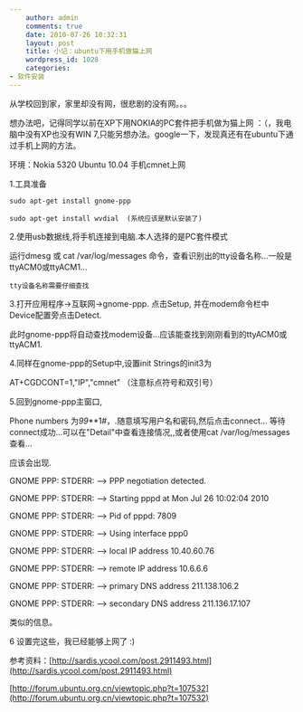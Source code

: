 ```yaml
---
    author: admin
    comments: true
    date: 2010-07-26 10:32:31
    layout: post
    title: 小记：ubuntu下用手机做猫上网
    wordpress_id: 1028
    categories:
- 软件安装
---
```


从学校回到家，家里却没有网，很悲剧的没有网。。。

想办法吧，记得同学以前在XP下用NOKIA的PC套件把手机做为猫上网 ：（，我电脑中没有XP也没有WIN 7,只能另想办法。google一下，发现真还有在ubuntu下通过手机上网的方法。

环境：Nokia 5320  Ubuntu 10.04  手机cmnet上网

1.工具准备

    sudo apt-get install gnome-ppp

    sudo apt-get install wvdial  (系统应该是默认安装了)

2.使用usb数据线,将手机连接到电脑.本人选择的是PC套件模式  

运行dmesg 或 cat /var/log/messages 命令，查看识别出的tty设备名称...一般是ttyACM0或ttyACM1...

    tty设备名称需要仔细查找  

3.打开应用程序->互联网->gnome-ppp. 点击Setup, 并在modem命令栏中Device配置旁点击Detect. 

此时gnome-ppp将自动查找modem设备...应该能查找到刚刚看到的ttyACM0或ttyACM1.

4.同样在gnome-ppp的Setup中,设置init Strings的init3为  

AT+CGDCONT=1,"IP","cmnet" （注意标点符号和双引号）

5.回到gnome-ppp主窗口,  

Phone numbers 为*99***1#，.随意填写用户名和密码,然后点击connect... 等待connect成功...可以在"Detail"中查看连接情况,,或者使用cat /var/log/messages查看...

应该会出现.  

GNOME PPP: STDERR: --> PPP negotiation detected.

GNOME PPP: STDERR: --> Starting pppd at Mon Jul 26 10:02:04 2010

GNOME PPP: STDERR: --> Pid of pppd: 7809

GNOME PPP: STDERR: --> Using interface ppp0

GNOME PPP: STDERR: --> local  IP address 10.40.60.76

GNOME PPP: STDERR: --> remote IP address 10.6.6.6

GNOME PPP: STDERR: --> primary  DNS address 211.138.106.2

GNOME PPP: STDERR: --> secondary DNS address 211.136.17.107

类似的信息。

6 设置完这些，我已经能够上网了 :)

参考资料：[http://sardis.ycool.com/post.2911493.html](http://sardis.ycool.com/post.2911493.html)

[http://forum.ubuntu.org.cn/viewtopic.php?t=107532](http://forum.ubuntu.org.cn/viewtopic.php?t=107532)

